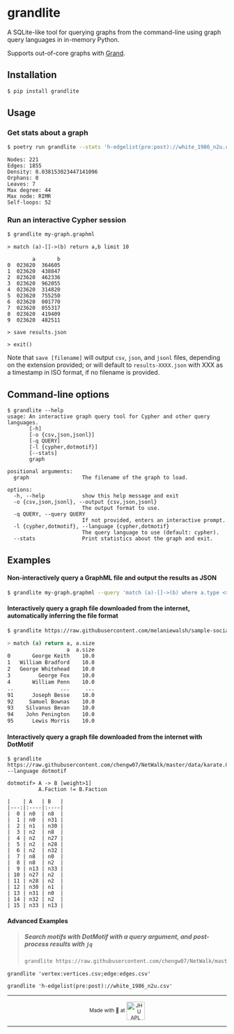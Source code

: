 # grandlite

A SQLite-like tool for querying graphs from the command-line using graph query languages in in-memory Python.

Supports out-of-core graphs with [Grand](https://github.com/aplbrain/grand).

## Installation

```bash
$ pip install grandlite
```

## Usage

### Get stats about a graph

```bash
$ poetry run grandlite --stats 'h-edgelist(pre:post)://white_1986_n2u.csv'
```

```
Nodes: 221
Edges: 1855
Density: 0.038153023447141096
Orphans: 0
Leaves: 7
Max degree: 44
Max node: RIMR
Self-loops: 52
```

### Run an interactive Cypher session

```bash
$ grandlite my-graph.graphml
```

```cypher
> match (a)-[]->(b) return a,b limit 10

        a       b
0  023620  364605
1  023620  438847
2  023620  462336
3  023620  962055
4  023620  314820
5  023620  755250
6  023620  001770
7  023620  055317
8  023620  419409
9  023620  482511

> save results.json

> exit()
```

Note that `save [filename]` will output `csv`, `json`, and `jsonl` files, depending on the extension provided; or will default to `results-XXXX.json` with XXX as a timestamp in ISO format, if no filename is provided.

## Command-line options

```
$ grandlite --help
usage: An interactive graph query tool for Cypher and other query languages.
       [-h]
       [-o {csv,json,jsonl}]
       [-q QUERY]
       [-l {cypher,dotmotif}]
       [--stats]
       graph

positional arguments:
  graph                 The filename of the graph to load.

options:
  -h, --help            show this help message and exit
  -o {csv,json,jsonl}, --output {csv,json,jsonl}
                        The output format to use.
  -q QUERY, --query QUERY
                        If not provided, enters an interactive prompt.
  -l {cypher,dotmotif}, --language {cypher,dotmotif}
                        The query language to use (default: cypher).
  --stats               Print statistics about the graph and exit.
```

## Examples

#### Non-interactively query a GraphML file and output the results as JSON

```bash
$ grandlite my-graph.graphml --query 'match (a)-[]->(b) where a.type <> 1 return a,b limit 10' -o json
```

#### Interactively query a graph file downloaded from the internet, automatically inferring the file format

```bash
$ grandlite https://raw.githubusercontent.com/melaniewalsh/sample-social-network-datasets/master/sample-datasets/quakers/quakers-network.graphml

> match (a) return a, a.size
                   a  a.size
0       George Keith    10.0
1   William Bradford    10.0
2   George Whitehead    10.0
3         George Fox    10.0
4       William Penn    10.0
..               ...     ...
91      Joseph Besse    10.0
92     Samuel Bownas    10.0
93    Silvanus Bevan    10.0
94    John Penington    10.0
95      Lewis Morris    10.0
```

#### Interactively query a graph file downloaded from the internet with DotMotif

```
$ grandlite https://raw.githubusercontent.com/chengw07/NetWalk/master/data/karate.GraphML --language dotmotif

dotmotif> A -> B [weight>1]
          A.Faction != B.Faction

|    | A   | B   |
|---:|:----|:----|
|  0 | n0  | n8  |
|  1 | n0  | n31 |
|  2 | n1  | n30 |
|  3 | n2  | n8  |
|  4 | n2  | n27 |
|  5 | n2  | n28 |
|  6 | n2  | n32 |
|  7 | n8  | n0  |
|  8 | n8  | n2  |
|  9 | n13 | n33 |
| 10 | n27 | n2  |
| 11 | n28 | n2  |
| 12 | n30 | n1  |
| 13 | n31 | n0  |
| 14 | n32 | n2  |
| 15 | n33 | n13 |
```

#### Advanced Examples

> ##### Search motifs with DotMotif with a query argument, and post-process results with `jq`
>
> ```bash
> grandlite https://raw.githubusercontent.com/chengw07/NetWalk/master/data/karate.GraphML --language dotmotif -o jsonl --query 'A->B [weight>5]' | jq '.A'
> ```

```
grandlite 'vertex:vertices.csv;edge:edges.csv'
```

```
grandlite 'h-edgelist(pre:post)://white_1986_n2u.csv'
```

---

<p align='center'><small>Made with 💙 at <a href='http://www.jhuapl.edu/'><img alt='JHU APL' align='center' src='https://user-images.githubusercontent.com/693511/62956859-a967ca00-bdc1-11e9-998e-3888e8a24e86.png' height='42px'></a></small></p>

---
